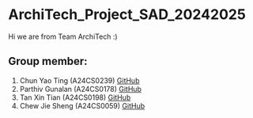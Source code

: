 # ArchiTech_Project_SAD_20242025
Hi we are from Team ArchiTech :)
## Group member:
1. Chun Yao Ting      (A24CS0239) [GitHub](https://github.com/yaotingchun)
2. Parthiv Gunalan    (A24CS0178) [GitHub](https://github.com/Parv53)
3. Tan Xin Tian       (A24CS0198) [GitHub](https://github.com/xttt-1111)
4. Chew Jie Sheng     (A24CS0059) [GitHub](https://github.com/CHEW0203)
